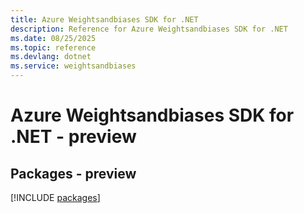 ```yaml
---
title: Azure Weightsandbiases SDK for .NET
description: Reference for Azure Weightsandbiases SDK for .NET
ms.date: 08/25/2025
ms.topic: reference
ms.devlang: dotnet
ms.service: weightsandbiases
---
```

# Azure Weightsandbiases SDK for .NET - preview
## Packages - preview
[!INCLUDE [packages](weightsandbiases-index.md)]